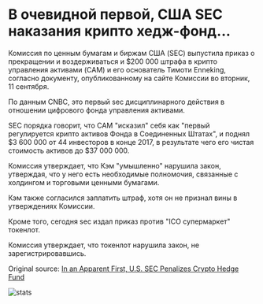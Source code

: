 # В очевидной первой, США SEC наказания крипто хедж-фонд...

Комиссия по ценным бумагам и биржам США (SEC) выпустила приказ о прекращении и воздерживаться и $200 000 штрафа в крипто управления активами (CAM) и его основатель Тимоти Enneking, согласно документу, опубликованному на сайте Комиссии во вторник, 11 сентября.

По данным CNBC, это первый sec дисциплинарного действия в отношении цифрового фонда управления активами.

SEC порядка говорит, что CAM "исказил" себя как "первый регулируется крипто активов Фонда в Соединенных Штатах", и поднял $3 600 000 от 44 инвесторов в конце 2017, в результате чего его чистая стоимость активов до $37 000 000.

Комиссия утверждает, что Кэм "умышленно" нарушила закон, утверждая, что у него есть необходимые полномочия, связанные с холдингом и торговыми ценными бумагами.

Кэм также согласился заплатить штраф, хотя он не признал вины в утверждениях Комиссии.

Кроме того, сегодня sec издал приказ против "ICO супермаркет" токенлот.

Комиссия утверждает, что токенлот нарушила закон, не зарегистрировавшись.

Original source: [In an Apparent First, U.S. SEC Penalizes Crypto Hedge Fund](https://cointelegraph.com/news/in-an-apparent-first-us-sec-penalizes-crypto-hedge-fund)

![stats](https://c.statcounter.com/11760860/0/a89fa40b/1/ "stats")